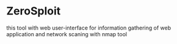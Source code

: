 # ZeroSploit
this tool with web user-interface for information gathering of web application and network scaning with nmap tool
